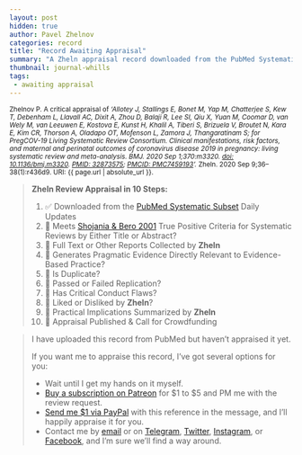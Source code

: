 ```yaml
---
layout: post
hidden: true
author: Pavel Zhelnov
categories: record
title: "Record Awaiting Appraisal"
summary: "A Zheln appraisal record downloaded from the PubMed Systematic Subset daily updates."
thumbnail: journal-whills
tags:
 - awaiting appraisal
---
```


<small id="citation">Zhelnov P. A critical appraisal of _‘Allotey J, Stallings E, Bonet M, Yap M, Chatterjee S, Kew T, Debenham L, Llavall AC, Dixit A, Zhou D, Balaji R, Lee SI, Qiu X, Yuan M, Coomar D, van Wely M, van Leeuwen E, Kostova E, Kunst H, Khalil A, Tiberi S, Brizuela V, Broutet N, Kara E, Kim CR, Thorson A, Oladapo OT, Mofenson L, Zamora J, Thangaratinam S; for PregCOV-19 Living Systematic Review Consortium. Clinical manifestations, risk factors, and maternal and perinatal outcomes of coronavirus disease 2019 in pregnancy: living systematic review and meta-analysis. BMJ. 2020 Sep 1;370:m3320. [doi: 10.1136/bmj.m3320](https://doi.org/10.1136/bmj.m3320). [PMID: 32873575](https://pubmed.gov/32873575); [PMCID: PMC7459193](https://ncbi.nlm.nih.gov/pmc/PMC7459193)’._ Zheln. 2020 Sep 9;36–38(1):r436d9. URI: {{ page.url | absolute_url }}.</small>

> **Zheln Review Appraisal in 10 Steps:**
>
> 1. ✅ Downloaded from the [PubMed Systematic Subset](https://github.com/p1m-ortho/qs-global-ortho-search-queries/blob/global-sr-query/README.md) Daily Updates
> 2. 🔄 Meets [Shojania & Bero 2001](https://www.researchgate.net/publication/11820967_Taking_Advantage_of_the_Explosion_of_Systematic_Reviews_An_Efficient_MEDLINE_Search_Strategy) True Positive Criteria for Systematic Reviews by Either Title or Abstract?
> 3. 🔄 Full Text or Other Reports Collected by **Zheln**
> 4. 🔄 Generates Pragmatic Evidence Directly Relevant to Evidence-Based Practice?
> 5. 🔄 Is Duplicate?
> 6. 🔄 Passed or Failed Replication?
> 7. 🔄 Has Critical Conduct Flaws?
> 8. 🔄 Liked or Disliked by **Zheln**?
> 9. 🔄 Practical Implications Summarized by **Zheln**
> 10. 🔄 Appraisal Published & Call for Crowdfunding

> I have uploaded this record from PubMed but haven’t appraised it yet.
>
> If you want me to appraise this record, I’ve got several options for you:
> * Wait until I get my hands on it myself.
> * [Buy a subscription on Patreon](https://patreon.com/zheln) for $1 to $5 and PM me with the review request.
> * [Send me $1 via PayPal](https://paypal.me/pjelnov) with this reference in the message, and I’ll happily appraise it for you.
> * Contact me by [email](mailto:pavel@zheln.com) or on [Telegram](https://t.me/drzhelnov), [Twitter](https://twitter.com/drzhelnov), [Instagram](https://instagram.com/igzheln), or [Facebook](https://facebook.com/drzhelnov), and I’m sure we’ll find a way around.
